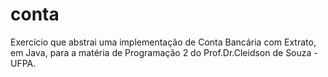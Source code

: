 # conta
Exercício que abstrai uma implementação de Conta Bancária com Extrato, em Java, para a matéria de Programação 2 do Prof.Dr.Cleidson de Souza - UFPA.
